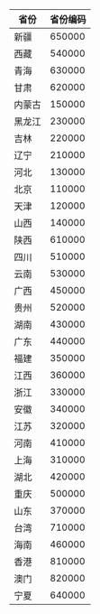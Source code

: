 | 省份   | 省份编码 |
| ------ | -------- |
| 新疆   | 650000   |
| 西藏   | 540000   |
| 青海   | 630000   |
| 甘肃   | 620000   |
| 内蒙古 | 150000   |
| 黑龙江 | 230000   |
| 吉林   | 220000   |
| 辽宁   | 210000   |
| 河北   | 130000   |
| 北京   | 110000   |
| 天津   | 120000   |
| 山西   | 140000   |
| 陕西   | 610000   |
| 四川   | 510000   |
| 云南   | 530000   |
| 广西   | 450000   |
| 贵州   | 520000   |
| 湖南   | 430000   |
| 广东   | 440000   |
| 福建   | 350000   |
| 江西   | 360000   |
| 浙江   | 330000   |
| 安徽   | 340000   |
| 江苏   | 320000   |
| 河南   | 410000   |
| 上海   | 310000   |
| 湖北   | 420000   |
| 重庆   | 500000   |
| 山东   | 370000   |
| 台湾   | 710000   |
| 海南   | 460000   |
| 香港   | 810000   |
| 澳门   | 820000   |
| 宁夏   | 640000   |

